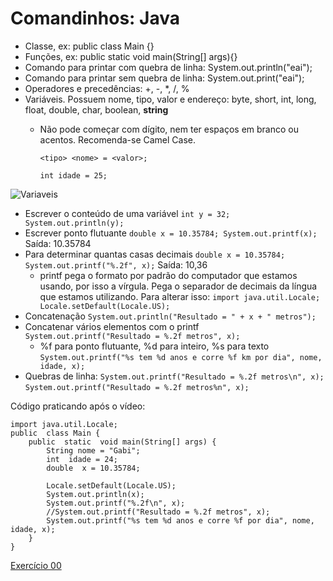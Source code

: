 # Comandinhos: Java
* Classe, ex: public class Main {}
* Funções, ex: public static void main(String[] args){}
* Comando para printar com quebra de linha: System.out.println("eai");
* Comando para printar sem quebra de linha: System.out.print("eai");
* Operadores e precedências: +, -, *, /, %
* Variáveis. Possuem nome, tipo, valor e endereço: byte, short, int, long, float, double, char, boolean, **string** 
	* Não pode começar com dígito, nem ter espaços em branco ou acentos. Recomenda-se Camel Case.


      `<tipo> <nome> = <valor>;`

      `int idade = 25;`

![Variaveis](https://i.ibb.co/5G50b2J/tabela-variavel.png)

* Escrever o conteúdo de uma variável
 ` int y = 32; System.out.println(y); `
* Escrever ponto flutuante
`double x = 10.35784; System.out.printf(x);`
Saída: 10.35784
* Para determinar quantas casas decimais
`double x = 10.35784; System.out.printf("%.2f", x);`
Saída: 10,36
	* printf pega o formato por padrão do computador que estamos usando, por isso a vírgula.  Pega o separador de decimais da língua que estamos utilizando. Para alterar isso:
	`import java.util.Locale; Locale.setDefault(Locale.US);` 
* Concatenação
`System.out.println("Resultado = " + x + " metros");`
* Concatenar vários elementos com o printf
`System.out.printf("Resultado = %.2f metros", x);`
	* %f para ponto flutuante, %d para inteiro, %s para texto
	`System.out.printf("%s tem %d anos e corre %f km por dia", nome, idade, x);`
* Quebras de linha:
`System.out.printf("Resultado = %.2f metros\n", x);`
`System.out.printf("Resultado = %.2f metros%n", x);`

Código praticando após o vídeo:

	import java.util.Locale;
 	public  class Main {
		public  static  void main(String[] args) {
			String nome = "Gabi";
			int  idade = 24;
			double  x = 10.35784;
			
			Locale.setDefault(Locale.US);
			System.out.println(x);
			System.out.printf("%.2f\n", x);
			//System.out.printf("Resultado = %.2f metros", x);
			System.out.printf("%s tem %d anos e corre %f por dia", nome, idade, x);
		}
	}
  
  [Exercício 00](https://github.com/Sinuosa/javinha/blob/main/ex00.md)
